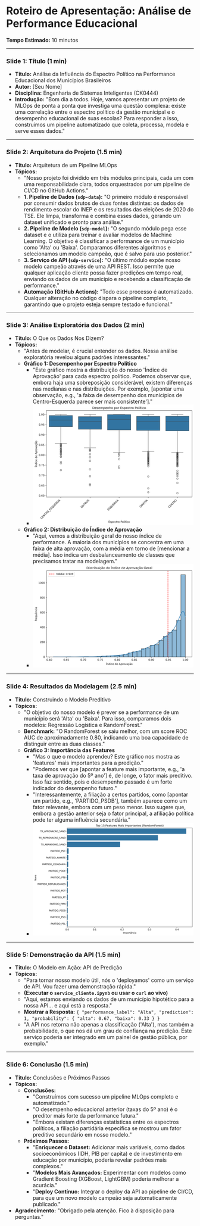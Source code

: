 # Roteiro de Apresentação: Análise de Performance Educacional

**Tempo Estimado:** 10 minutos

---

### Slide 1: Título (1 min)

- **Título:** Análise da Influência do Espectro Político na Performance Educacional dos Municípios Brasileiros
- **Autor:** [Seu Nome]
- **Disciplina:** Engenharia de Sistemas Inteligentes (CK0444)
- **Introdução:** "Bom dia a todos. Hoje, vamos apresentar um projeto de MLOps de ponta a ponta que investiga uma questão complexa: existe uma correlação entre o espectro político da gestão municipal e o desempenho educacional de suas escolas? Para responder a isso, construímos um pipeline automatizado que coleta, processa, modela e serve esses dados."

---

### Slide 2: Arquitetura do Projeto (1.5 min)

- **Título:** Arquitetura de um Pipeline MLOps
- **Tópicos:**
    - "Nosso projeto foi dividido em três módulos principais, cada um com uma responsabilidade clara, todos orquestrados por um pipeline de CI/CD no GitHub Actions."
    - **1. Pipeline de Dados (`sdp-data`):** "O primeiro módulo é responsável por consumir dados brutos de duas fontes distintas: os dados de rendimento escolar do INEP e os resultados das eleições de 2020 do TSE. Ele limpa, transforma e combina esses dados, gerando um dataset unificado e pronto para análise."
    - **2. Pipeline de Modelo (`sdp-model`):** "O segundo módulo pega esse dataset e o utiliza para treinar e avaliar modelos de Machine Learning. O objetivo é classificar a performance de um município como 'Alta' ou 'Baixa'. Comparamos diferentes algoritmos e selecionamos um modelo campeão, que é salvo para uso posterior."
    - **3. Serviço de API (`sdp-service`):** "O último módulo expõe nosso modelo campeão através de uma API REST. Isso permite que qualquer aplicação cliente possa fazer predições em tempo real, enviando os dados de um município e recebendo a classificação de performance."
    - **Automação (GitHub Actions):** "Todo esse processo é automatizado. Qualquer alteração no código dispara o pipeline completo, garantindo que o projeto esteja sempre testado e funcional."

---

### Slide 3: Análise Exploratória dos Dados (2 min)

- **Título:** O Que os Dados Nos Dizem?
- **Tópicos:**
    - "Antes de modelar, é crucial entender os dados. Nossa análise exploratória revelou alguns padrões interessantes."
    - **Gráfico 1: Desempenho por Espectro Político**
        - "Este gráfico mostra a distribuição do nosso 'Índice de Aprovação' para cada espectro político. Podemos observar que, embora haja uma sobreposição considerável, existem diferenças nas medianas e nas distribuições. Por exemplo, [apontar uma observação, e.g., 'a faixa de desempenho dos municípios de Centro-Esquerda parece ser mais consistente']."
        - ![Desempenho por Espectro](assets/desempenho_espectro.png)
    - **Gráfico 2: Distribuição do Índice de Aprovação**
        - "Aqui, vemos a distribuição geral do nosso índice de performance. A maioria dos municípios se concentra em uma faixa de alta aprovação, com a média em torno de [mencionar a média]. Isso indica um desbalanceamento de classes que precisamos tratar na modelagem."
        - ![Distribuição do Índice](assets/distribuicao_indice.png)

---

### Slide 4: Resultados da Modelagem (2.5 min)

- **Título:** Construindo o Modelo Preditivo
- **Tópicos:**
    - "O objetivo do nosso modelo é prever se a performance de um município será 'Alta' ou 'Baixa'. Para isso, comparamos dois modelos: Regressão Logística e RandomForest."
    - **Benchmark:** "O RandomForest se saiu melhor, com um score ROC AUC de aproximadamente 0.80, indicando uma boa capacidade de distinguir entre as duas classes."
    - **Gráfico 3: Importância das Features**
        - "Mas o que o modelo aprendeu? Este gráfico nos mostra as 'features' mais importantes para a predição."
        - "Podemos ver que [apontar a feature mais importante, e.g., 'a taxa de aprovação do 5º ano'] é, de longe, o fator mais preditivo. Isso faz sentido, pois o desempenho passado é um forte indicador do desempenho futuro."
        - "Interessantemente, a filiação a certos partidos, como [apontar um partido, e.g., 'PARTIDO_PSDB'], também aparece como um fator relevante, embora com um peso menor. Isso sugere que, embora a gestão anterior seja o fator principal, a afiliação política pode ter alguma influência secundária."
        - ![Importância das Features](assets/feature_importance.png)

---

### Slide 5: Demonstração da API (1.5 min)

- **Título:** O Modelo em Ação: API de Predição
- **Tópicos:**
    - "Para tornar nosso modelo útil, nós o 'deployamos' como um serviço de API. Vou fazer uma demonstração rápida."
    - **(Executar o `service_cliente.ipynb` ou usar o `curl` ao vivo)**
    - "Aqui, estamos enviando os dados de um município hipotético para a nossa API... e aqui está a resposta."
    - **Mostrar a Resposta:** `{ "performance_label": "Alta", "prediction": 1, "probability": { "alta": 0.67, "baixa": 0.33 } }`
    - "A API nos retorna não apenas a classificação ('Alta'), mas também a probabilidade, o que nos dá um grau de confiança na predição. Este serviço poderia ser integrado em um painel de gestão pública, por exemplo."

---

### Slide 6: Conclusão (1.5 min)

- **Título:** Conclusões e Próximos Passos
- **Tópicos:**
    - **Conclusões:**
        - "Construímos com sucesso um pipeline MLOps completo e automatizado."
        - "O desempenho educacional anterior (taxas do 5º ano) é o preditor mais forte da performance futura."
        - "Embora existam diferenças estatísticas entre os espectros políticos, a filiação partidária específica se mostrou um fator preditivo secundário em nosso modelo."
    - **Próximos Passos:**
        - "**Enriquecer o Dataset:** Adicionar mais variáveis, como dados socioeconômicos (IDH, PIB per capita) e de investimento em educação por município, poderia revelar padrões mais complexos."
        - "**Modelos Mais Avançados:** Experimentar com modelos como Gradient Boosting (XGBoost, LightGBM) poderia melhorar a acurácia."
        - "**Deploy Contínuo:** Integrar o deploy da API ao pipeline de CI/CD, para que um novo modelo campeão seja automaticamente publicado."
- **Agradecimento:** "Obrigado pela atenção. Fico à disposição para perguntas."
